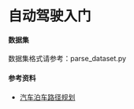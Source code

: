 # 自动驾驶入门

#### 数据集
数据集格式请参考：parse_dataset.py

#### 参考资料
+ [汽车泊车路径规划](https://math.bnu.edu.cn/docs/2021-12/20211206181531456901.pdf)
